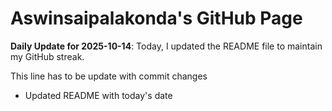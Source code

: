 # Aswinsaipalakonda's GitHub Page

**Daily Update for 2025-10-14**: Today, I updated the README file to maintain my GitHub streak.

This line has to be update with commit changes
 - Updated README with today's date 
